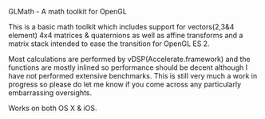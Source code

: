 GLMath - A math toolkit for OpenGL

This is a basic math toolkit which includes support for vectors(2,3&4 element) 4x4 matrices & quaternions as well as affine transforms and a matrix stack intended to ease the transition for OpenGL ES 2.

Most calculations are performed by vDSP(Accelerate.framework) and the functions are mostly inlined so performance should be decent although I have not performed extensive benchmarks.
This is still very much a work in progress so please do let me know if you come across any particularly embarrassing oversights.

Works on both OS X & iOS.